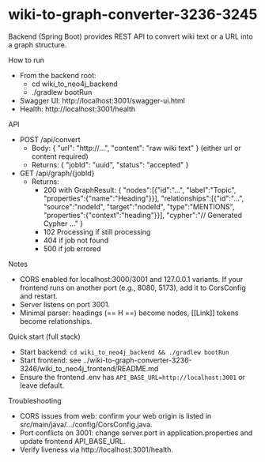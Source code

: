# wiki-to-graph-converter-3236-3245

Backend (Spring Boot) provides REST API to convert wiki text or a URL into a graph structure.

How to run
- From the backend root:
  - cd wiki_to_neo4j_backend
  - ./gradlew bootRun
- Swagger UI: http://localhost:3001/swagger-ui.html
- Health: http://localhost:3001/health

API
- POST /api/convert
  - Body: { "url": "http://...", "content": "raw wiki text" } (either url or content required)
  - Returns: { "jobId": "uuid", "status": "accepted" }
- GET /api/graph/{jobId}
  - Returns:
    - 200 with GraphResult:
      {
        "nodes":[{"id":"...", "label":"Topic", "properties":{"name":"Heading"}}],
        "relationships":[{"id":"...", "source":"nodeId", "target":"nodeId", "type":"MENTIONS", "properties":{"context":"heading"}}],
        "cypher":"// Generated Cypher ..."
      }
    - 102 Processing if still processing
    - 404 if job not found
    - 500 if job errored

Notes
- CORS enabled for localhost:3000/3001 and 127.0.0.1 variants. If your frontend runs on another port (e.g., 8080, 5173), add it to CorsConfig and restart.
- Server listens on port 3001.
- Minimal parser: headings (== H ==) become nodes, [[Link]] tokens become relationships.

Quick start (full stack)
- Start backend: `cd wiki_to_neo4j_backend && ./gradlew bootRun`
- Start frontend: see ../wiki-to-graph-converter-3236-3246/wiki_to_neo4j_frontend/README.md
- Ensure the frontend .env has `API_BASE_URL=http://localhost:3001` or leave default.

Troubleshooting
- CORS issues from web: confirm your web origin is listed in src/main/java/.../config/CorsConfig.java.
- Port conflicts on 3001: change server.port in application.properties and update frontend API_BASE_URL.
- Verify liveness via http://localhost:3001/health.